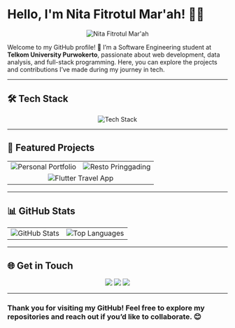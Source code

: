 # Hello, I'm Nita Fitrotul Mar'ah! 👩‍💻

<div align="center">
  <img src="https://readme-3d.vercel.app/gradient?color1=blue&color2=purple&text=Nita+Fitrotul+Mar'ah&fontSize=40&fontFamily=Poppins" alt="Nita Fitrotul Mar'ah"/>
</div>

Welcome to my GitHub profile! 🎉 I’m a Software Engineering student at **Telkom University Purwokerto**, passionate about web development, data analysis, and full-stack programming. Here, you can explore the projects and contributions I’ve made during my journey in tech.

---

## 🛠️ **Tech Stack**
<div align="center">
  <img src="https://skillicons.dev/icons?i=javascript,php,html,css,dart,react,nodejs,express,flutter,sequelize,mysql,postgres,mongodb,docker,git,github,firebase,postman,vscode" alt="Tech Stack"/>
</div>

---

## 🚀 **Featured Projects**
<table align="center">
  <tr>
    <td align="center">
      <img src="https://readme-3d.vercel.app/project?title=Personal+Portfolio&subtitle=Responsive+website+showcasing+skills&tech=HTML,CSS,JavaScript&repo=https://github.com/Nitaa1904/personal-website" alt="Personal Portfolio"/>
    </td>
    <td align="center">
      <img src="https://readme-3d.vercel.app/project?title=Resto+Pringgading+Website&subtitle=Restaurant+profile+website&tech=HTML,CSS,JavaScript&repo=https://github.com/Nitaa1904/resto-pringgading" alt="Resto Pringgading"/>
    </td>
  </tr>
  <tr>
    <td colspan="2" align="center">
      <img src="https://readme-3d.vercel.app/project?title=Flutter+Travel+App&subtitle=Mobile+app+for+travel+destinations&tech=Flutter,Dart&repo=https://github.com/Nitaa1904/flutter-travel-app" alt="Flutter Travel App"/>
    </td>
  </tr>
</table>

---

## 📊 **GitHub Stats**
<div align="center">
  <table>
    <tr>
      <td align="center">
        <img src="https://github-readme-stats.vercel.app/api?username=Nitaa1904&show_icons=true&theme=radical" alt="GitHub Stats"/>
      </td>
      <td align="center">
        <img src="https://github-readme-stats.vercel.app/api/top-langs/?username=Nitaa1904&layout=compact&theme=radical" alt="Top Languages"/>
      </td>
    </tr>
  </table>
</div>

---

## 🌐 **Get in Touch**
<div align="center">
  <a href="mailto:nitafitrotul1904@gmail.com"><img src="https://img.shields.io/badge/Email-D14836?style=for-the-badge&logo=gmail&logoColor=white"/></a>
  <a href="https://www.instagram.com/nfm_194/"><img src="https://img.shields.io/badge/Instagram-E4405F?style=for-the-badge&logo=instagram&logoColor=white"/></a>
  <a href="https://www.linkedin.com/in/nitafitrotul/"><img src="https://img.shields.io/badge/LinkedIn-0077B5?style=for-the-badge&logo=linkedin&logoColor=white"/></a>
</div>

---

### **Thank you for visiting my GitHub! Feel free to explore my repositories and reach out if you’d like to collaborate. 😊**
